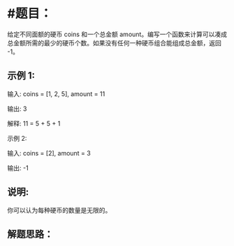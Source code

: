 #题目：
======

给定不同面额的硬币 coins 和一个总金额 amount。编写一个函数来计算可以凑成总金额所需的最少的硬币个数。如果没有任何一种硬币组合能组成总金额，返回 -1。

示例 1:
-------


输入: coins = [1, 2, 5], amount = 11

输出: 3 


解释: 11 = 5 + 5 + 1

示例 2:


输入: coins = [2], amount = 3

输出: -1


说明:
------

你可以认为每种硬币的数量是无限的。

解题思路：
---------
